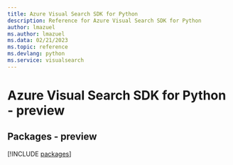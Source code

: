 ```yaml
---
title: Azure Visual Search SDK for Python
description: Reference for Azure Visual Search SDK for Python
author: lmazuel
ms.author: lmazuel
ms.data: 02/21/2023
ms.topic: reference
ms.devlang: python
ms.service: visualsearch
---
```

# Azure Visual Search SDK for Python - preview
## Packages - preview
[!INCLUDE [packages](visual-search-index.md)]